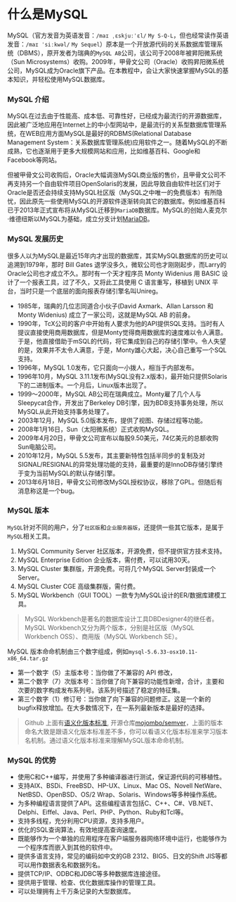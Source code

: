 # 什么是MySQL

MySQL（官方发音为英语发音：`/maɪ ˌɛskjuːˈɛl/` `My S-Q-L`，但也经常读作英语发音：`/maɪ ˈsiːkwəl/` `My Sequel`）原本是一个开放源代码的关系数据库管理系统（DBMS），原开发者为瑞典的`MySQL AB`公司，该公司于2008年被昇阳微系统（Sun Microsystems）收购。2009年，甲骨文公司（Oracle）收购昇阳微系统公司，MySQL成为Oracle旗下产品。在本教程中，会让大家快速掌握MySQL的基本知识，并轻松使用MySQL数据库。

### MySQL 介绍

MySQL在过去由于性能高、成本低、可靠性好，已经成为最流行的开源数据库，因此被广泛地应用在Internet上的中小型网站中，是最流行的关系型数据库管理系统，在WEB应用方面MySQL是最好的RDBMS(Relational Database Management System：关系数据库管理系统)应用软件之一。随着MySQL的不断成熟，它也逐渐用于更多大规模网站和应用，比如维基百科、Google和Facebook等网站。

但被甲骨文公司收购后，Oracle大幅调涨MySQL商业版的售价，且甲骨文公司不再支持另一个自由软件项目OpenSolaris的发展，因此导致自由软件社区们对于Oracle是否还会持续支持MySQL社区版（MySQL之中唯一的免费版本）有所隐忧，因此原先一些使用MySQL的开源软件逐渐转向其它的数据库。例如维基百科已于2013年正式宣布将从MySQL迁移到`MariaDB`数据库。MySQL的创始人麦克尔·维德纽斯以MySQL为基础，成立分支计划[MariaDB](https://github.com/MariaDB/server)。

### MySQL 发展历史

很多人以为MySQL是最近15年内才出现的数据库，其实MySQL数据库的历史可以追溯到1979年，那时 Bill Gates 退学没多久，微软公司也才刚刚起步，而Larry的Oracle公司也才成立不久。那时有一个天才程序员 Monty Widenius 用 BASIC 设计了一个报表工具，过了不久，又将此工具使用 C 语言重写，移植到 UNIX 平台，当时只是一个底层的面向报表存储引擎名叫Unireg。

- 1985年，瑞典的几位志同道合小伙子(David Axmark、Allan Larsson 和Monty Widenius) 成立了一家公司，这就是MySQL AB 的前身。
- 1990年，TcX公司的客户中开始有人要求为他的API提供SQL支持。当时有人提议直接使用商用数据库，但是Monty觉得商用数据库的速度难以令人满意。于是，他直接借助于mSQL的代码，将它集成到自己的存储引擎中。令人失望的是，效果并不太令人满意，于是，Monty雄心大起，决心自己重写一个SQL支持。
- 1996年，MySQL 1.0发布，它只面向一小拨人，相当于内部发布。
- 1996年10月，MySQL 3.11.1发布(MySQL没有2.x版本)，最开始只提供Solaris下的二进制版本。一个月后，Linux版本出现了。
- 1999～2000年，MySQL AB公司在瑞典成立。Monty雇了几个人与Sleepycat合作，开发出了Berkeley DB引擎，因为BDB支持事务处理，所以MySQL从此开始支持事务处理了。
- 2003年12月，MySQL 5.0版本发布，提供了视图、存储过程等功能。
- 2008年1月16日，Sun（太阳微系统）正式收购MySQL。
- 2009年4月20日，甲骨文公司宣布以每股9.50美元，74亿美元的总额收购Sun电脑公司。
- 2010年12月，MySQL 5.5发布，其主要新特性包括半同步的复制及对SIGNAL/RESIGNAL的异常处理功能的支持，最重要的是InnoDB存储引擎终于变为当前MySQL的默认存储引擎。
- 2013年6月18日，甲骨文公司修改MySQL授权协议，移除了GPL。但随后有消息称这是一个bug。

### MySQL 版本

`MySQL`针对不同的用户，分了`社区版`和`企业服务器版`，还提供一些其它版本，是属于`MySQL`相关工具。

1. MySQL Community Server 社区版本，开源免费，但不提供官方技术支持。
2. MySQL Enterprise Edition 企业版本，需付费，可以试用30天。
3. MySQL Cluster 集群版，开源免费。可将几个MySQL Server封装成一个Server。
4. MySQL Cluster CGE 高级集群版，需付费。
5. MySQL Workbench（GUI TOOL）一款专为MySQL设计的ER/数据库建模工具。

> MySQL Workbench是著名的数据库设计工具DBDesigner4的继任者。MySQL Workbench又分为两个版本，分别是社区版（MySQL Workbench OSS）、商用版（MySQL Workbench SE）。

MySQL 版本命命机制由三个数字组成，例如`mysql-5.6.33-osx10.11-x86_64.tar.gz`

- 第一个数字（5）主版本号：当你做了不兼容的 API 修改，
- 第二个数字（7）次版本号：当你做了向下兼容的功能性新增，合计，主要和次要的数字构成发布系列号。该系列号描述了稳定的特征集。
- 第三个数字（1）修订号：当你做了向下兼容的问题修正。这是一个新的bugfix释放增加。在大多数情况下，在一系列最新版本是最好的选择。

> Github 上面有[语义化版本标准](http://semver.org/lang/zh-CN/), 开源仓库[mojombo/semver](https://github.com/mojombo/semver)，上面的版本命名大致是跟语义化版本标准差不多，你可以看语义化版本标准来学习版本名机制。通过语义化版本标准来理解MySQL版本命命机制。

### MySQL 的优势

- 使用C和C++编写，并使用了多种编译器进行测试，保证源代码的可移植性。
- 支持AIX、BSDi、FreeBSD、HP-UX、Linux、Mac OS、Novell NetWare、NetBSD、OpenBSD、OS/2 Wrap、Solaris、Windows等多种操作系统。
- 为多种编程语言提供了API。这些编程语言包括C、C++、C#、VB.NET、Delphi、Eiffel、Java、Perl、PHP、Python、Ruby和Tcl等。
- 支持多线程，充分利用CPU资源，支持多用户。
- 优化的SQL查询算法，有效地提高查询速度。
- 既能够作为一个单独的应用程序在客户端服务器网络环境中运行，也能够作为一个程序库而嵌入到其他的软件中。
- 提供多语言支持，常见的编码如中文的GB 2312、BIG5、日文的Shift JIS等都可以用作数据表名和数据列名。
- 提供TCP/IP、ODBC和JDBC等多种数据库连接途径。
- 提供用于管理、检查、优化数据库操作的管理工具。
- 可以处理拥有上千万条记录的大型数据库。